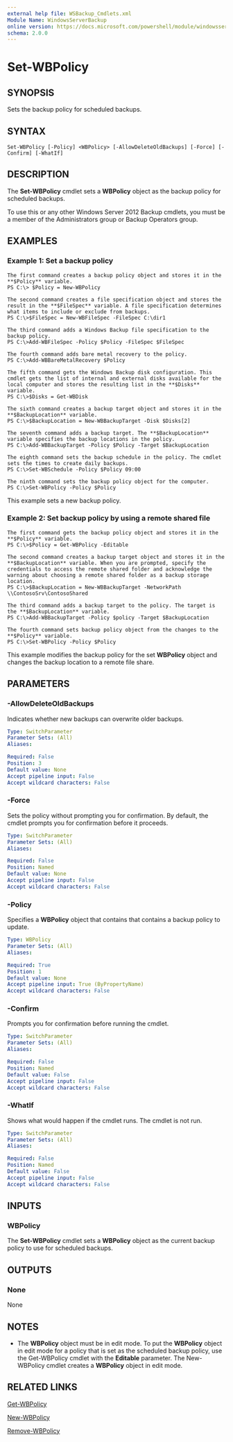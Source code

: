 ```yaml
---
external help file: WSBackup_Cmdlets.xml
Module Name: WindowsServerBackup
online version: https://docs.microsoft.com/powershell/module/windowsserverbackup/set-wbpolicy?view=windowsserver2012-ps&wt.mc_id=ps-gethelp
schema: 2.0.0
---
```


# Set-WBPolicy

## SYNOPSIS
Sets the backup policy for scheduled backups.

## SYNTAX

```
Set-WBPolicy [-Policy] <WBPolicy> [-AllowDeleteOldBackups] [-Force] [-Confirm] [-WhatIf]
```

## DESCRIPTION
The **Set-WBPolicy** cmdlet sets a **WBPolicy** object as the backup policy for scheduled backups.

To use this or any other Windows Server 2012 Backup cmdlets, you must be a member of the Administrators group or Backup Operators group.

## EXAMPLES

### Example 1: Set a backup policy
```
The first command creates a backup policy object and stores it in the **$Policy** variable.
PS C:\> $Policy = New-WBPolicy

The second command creates a file specification object and stores the result in the **$FileSpec** variable. A file specification determines what items to include or exclude from backups.
PS C:\>$FileSpec = New-WBFileSpec -FileSpec C:\dir1

The third command adds a Windows Backup file specification to the backup policy.
PS C:\>Add-WBFileSpec -Policy $Policy -FileSpec $FileSpec

The fourth command adds bare metal recovery to the policy.
PS C:\>Add-WBBareMetalRecovery $Policy

The fifth command gets the Windows Backup disk configuration. This cmdlet gets the list of internal and external disks available for the local computer and stores the resulting list in the **$Disks** variable.
PS C:\>$Disks = Get-WBDisk

The sixth command creates a backup target object and stores it in the **$BackupLocation** variable.
PS C:\>$BackupLocation = New-WBBackupTarget -Disk $Disks[2]

The seventh command adds a backup target. The **$BackupLocation** variable specifies the backup locations in the policy.
PS C:\>Add-WBBackupTarget -Policy $Policy -Target $BackupLocation 

The eighth command sets the backup schedule in the policy. The cmdlet sets the times to create daily backups.
PS C:\>Set-WBSchedule -Policy $Policy 09:00

The ninth command sets the backup policy object for the computer.
PS C:\>Set-WBPolicy -Policy $Policy
```

This example sets a new backup policy.

### Example 2: Set backup policy by using a remote shared file
```
The first command gets the backup policy object and stores it in the **$Policy** variable.
PS C:\>$Policy = Get-WBPolicy -Editable

The second command creates a backup target object and stores it in the **$BackupLocation** variable. When you are prompted, specify the credentials to access the remote shared folder and acknowledge the warning about choosing a remote shared folder as a backup storage location.
PS C:\>$BackupLocation = New-WBBackupTarget -NetworkPath \\ContosoSrv\ContosoShared

The third command adds a backup target to the policy. The target is the **$BackupLocation** variable.
PS C:\>Add-WBBackupTarget -Policy $policy -Target $BackupLocation 

The fourth command sets backup policy object from the changes to the **$Policy** variable.
PS C:\>Set-WBPolicy -Policy $Policy
```

This example modifies the backup policy for the set **WBPolicy** object and changes the backup location to a remote file share.

## PARAMETERS

### -AllowDeleteOldBackups
Indicates whether new backups can overwrite older backups.

```yaml
Type: SwitchParameter
Parameter Sets: (All)
Aliases: 

Required: False
Position: 3
Default value: None
Accept pipeline input: False
Accept wildcard characters: False
```

### -Force
Sets the policy without prompting you for confirmation.
By default, the cmdlet prompts you for confirmation before it proceeds.

```yaml
Type: SwitchParameter
Parameter Sets: (All)
Aliases: 

Required: False
Position: Named
Default value: None
Accept pipeline input: False
Accept wildcard characters: False
```

### -Policy
Specifies a **WBPolicy** object that contains that contains a backup policy to update.

```yaml
Type: WBPolicy
Parameter Sets: (All)
Aliases: 

Required: True
Position: 1
Default value: None
Accept pipeline input: True (ByPropertyName)
Accept wildcard characters: False
```

### -Confirm
Prompts you for confirmation before running the cmdlet.

```yaml
Type: SwitchParameter
Parameter Sets: (All)
Aliases: 

Required: False
Position: Named
Default value: False
Accept pipeline input: False
Accept wildcard characters: False
```

### -WhatIf
Shows what would happen if the cmdlet runs.
The cmdlet is not run.

```yaml
Type: SwitchParameter
Parameter Sets: (All)
Aliases: 

Required: False
Position: Named
Default value: False
Accept pipeline input: False
Accept wildcard characters: False
```

## INPUTS

### WBPolicy
The **Set-WBPolicy** cmdlet sets a **WBPolicy** object as the current backup policy to use for scheduled backups.

## OUTPUTS

### None
None

## NOTES
* The **WBPolicy** object must be in edit mode. To put the **WBPolicy** object in edit mode for a policy that is set as the scheduled backup policy, use the Get-WBPolicy cmdlet with the **Editable** parameter. The New-WBPolicy cmdlet creates a **WBPolicy** object in edit mode.

## RELATED LINKS

[Get-WBPolicy](./Get-WBPolicy.md)

[New-WBPolicy](./New-WBPolicy.md)

[Remove-WBPolicy](./Remove-WBPolicy.md)

